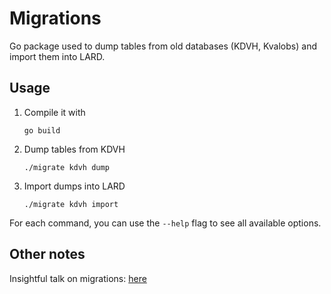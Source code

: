 # Migrations

Go package used to dump tables from old databases (KDVH, Kvalobs) and import them into LARD.

## Usage

1. Compile it with

   ```terminal
   go build
   ```

1. Dump tables from KDVH

   ```terminal
   ./migrate kdvh dump
   ```

1. Import dumps into LARD

   ```terminal
   ./migrate kdvh import
   ```

For each command, you can use the `--help` flag to see all available options.

## Other notes

Insightful talk on migrations: [here](https://www.youtube.com/watch?v=wqXqJfQMrqI&t=280s)
